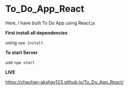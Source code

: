 # To_Do_App_React

Here, I have built To Do App using React.js

**First install all dependencies**

using ```npm install```

**To start Server**

use ```npm start```

**LIVE**

https://chauhan-akshay123.github.io/To_Do_App_React/
